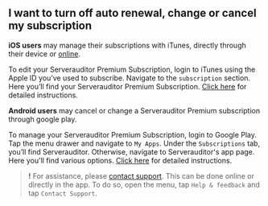 ## I want to turn off auto renewal, change or cancel my subscription 
__iOS users__ may manage their subscriptions with iTunes, directly through their device or [online](http://www.apple.com/itunes). 

To edit your Serverauditor Premium Subscription, login to iTunes using the Apple ID you’ve used to subscribe. Navigate to the `subscription` section. Here you’ll find your Serverauditor Premium Subscription. [Click here](https://support.apple.com/en-us/HT202039) for detailed instructions.

__Android users__ may cancel or change a Serverauditor Premium subscription through google play. 

To manage your Serverauditor Premium Subscription, login to Google Play. Tap the menu drawer and navigate to `My Apps`. Under the `Subscriptions` tab, you’ll find Serverauditor.  Otherwise, navigate to Serverauditor's app page. Here you'll find various options. [Click here](https://support.google.com/googleplay/answer/7018481) for detailed instructions. 

> **!** For assistance, please [contact support](https://serverauditor.uservoice.com/clients/widgets/classic_widget?mode=support&locale=en&forum_id=243650&contact_us=true&custom_template_id=25586&context=site2&embed_type=lightbox&contact_enabled=true&feedback_enabled=false&strings=e30%3D&smartvote=true&default_mode=support&referrer=https%3A%2F%2Fserverauditor.uservoice.com%2Fknowledgebase#contact_us). This can be done online or directly in the app. To do so, open the menu, tap `Help & feedback` and tap `Contact Support`.
